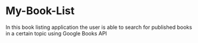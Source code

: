 # My-Book-List
In this book listing application the user is able to search for published books in a certain topic using Google Books API
